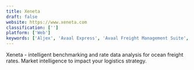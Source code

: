 ```yaml
---
title: Xeneta
draft: false 
website: https://www.xeneta.com
classification: ['']
platform: ['Web']
keywords: ['Aljex', 'Avaal Express', 'Avaal Freight Management Suite', 'CMS WorldLink', 'CargoWiz', 'FleetBoss', 'FleetLink', 'Fleetium', 'Flexport', 'FreightPOP', 'Freightdata 2000', 'Freightos', 'HandsOn Fleet', 'Paragon', 'Skyfy Technology', 'SmartDrive Operations']
---
```

Xeneta - intelligent benchmarking and rate data analysis for ocean freight rates. Market intelligence to impact your logistics strategy.